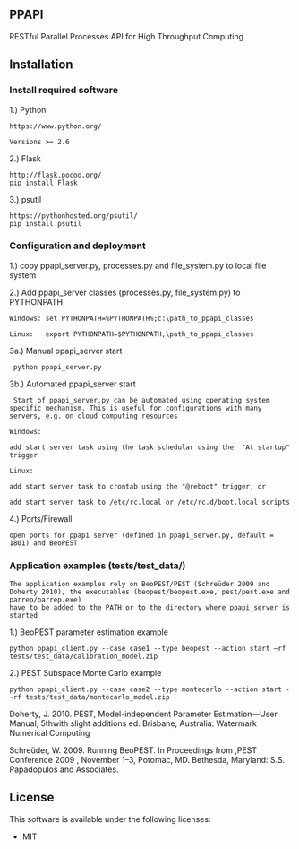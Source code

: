 ## PPAPI
RESTful Parallel Processes API for High Throughput Computing


## Installation
### Install required software

1.) Python

    https://www.python.org/

    Versions >= 2.6

2.) Flask

    http://flask.pocoo.org/
    pip install Flask

3.) psutil

    https://pythonhosted.org/psutil/
    pip install psutil

### Configuration and deployment

1.) copy ppapi_server.py, processes.py and file_system.py to local file system

2.) Add ppapi_server classes (processes.py, file_system.py) to PYTHONPATH

    Windows: set PYTHONPATH=%PYTHONPATH%;c:\path_to_ppapi_classes

    Linux:   export PYTHONPATH=$PYTHONPATH,\path_to_ppapi_classes

3a.) Manual ppapi_server start

     python ppapi_server.py

3b.) Automated ppapi_server start

     Start of ppapi_server.py can be automated using operating system specific mechanism. This is useful for configurations with many servers, e.g. on cloud computing resources

    Windows: 
    
    add start server task using the task schedular using the  "At startup" trigger

    Linux:  
     
    add start server task to crontab using the "@reboot" trigger, or

    add start server task to /etc/rc.local or /etc/rc.d/boot.local scripts

4.) Ports/Firewall

    open ports for ppapi server (defined in ppapi_server.py, default = 1801) and BeoPEST
    
### Application examples (tests/test_data/)
    
    The application examples rely on BeoPEST/PEST (Schreüder 2009 and Doherty 2010), the executables (beopest/beopest.exe, pest/pest.exe and parrep/parrep.exe)
    have to be added to the PATH or to the directory where ppapi_server is started

1.) BeoPEST parameter estimation example

    python ppapi_client.py --case case1 --type beopest --action start –rf tests/test_data/calibration_model.zip

2.) PEST Subspace Monte Carlo example 

    python ppapi_client.py --case case2 --type montecarlo --action start --rf tests/test_data/montecarlo_model.zip

Doherty, J. 2010. PEST, Model-independent Parameter Estimation—User Manual, 5thwith slight additions ed. Brisbane, Australia: Watermark Numerical Computing

Schreüder, W. 2009. Running BeoPEST. In Proceedings from ,PEST Conference 2009 , November 1–3, Potomac, MD. Bethesda, Maryland: S.S. Papadopulos and Associates.
## License

This software is available under the following licenses:

  * MIT
